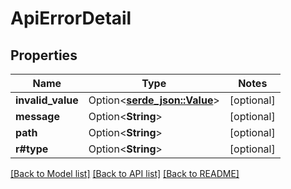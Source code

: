 # ApiErrorDetail

## Properties

| Name              | Type                                                                                                | Notes      |
|-------------------|-----------------------------------------------------------------------------------------------------|------------|
| **invalid_value** | Option<[**serde_json::Value**](https://docs.rs/serde_json/latest/serde_json/value/enum.Value.html)> | [optional] |
| **message**       | Option<**String**>                                                                                  | [optional] |
| **path**          | Option<**String**>                                                                                  | [optional] |
| **r#type**        | Option<**String**>                                                                                  | [optional] |


[[Back to Model list]](../../crates/edc_api/README.md#documentation-for-models) [[Back to API list]](../../crates/edc_client/README.md#documentation-for-api-endpoints) [[Back to README]](../../README.md)